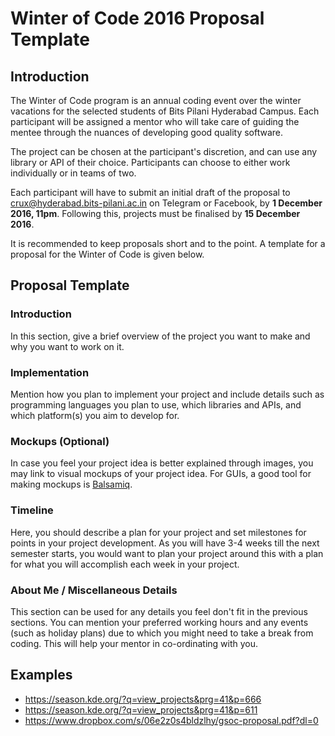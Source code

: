 # Winter of Code 2016 Proposal Template

## Introduction

The Winter of Code program is an annual coding event over the winter vacations for the selected students of Bits Pilani Hyderabad Campus. Each participant will be assigned a mentor who will take care of guiding the mentee through the nuances of developing good quality software.

The project can be chosen at the participant's discretion, and can use any library or API of their choice. Participants can choose to either work individually or in teams of two.

Each participant will have to submit an initial draft of the proposal to crux@hyderabad.bits-pilani.ac.in on Telegram or Facebook, by **1 December 2016, 11pm**. Following this, projects must be finalised by **15 December 2016**.

It is recommended to keep proposals short and to the point. A template for a proposal for the Winter of Code is given below.

## Proposal Template

### Introduction

In this section, give a brief overview of the project you want to make and why you want to work on it.

### Implementation

Mention how you plan to implement your project and include details such as programming languages you plan to use, which libraries and APIs, and which platform(s) you aim to develop for.

### Mockups (Optional)

In case you feel your project idea is better explained through images, you may link to visual mockups of your project idea. For GUIs, a good tool for making mockups is [Balsamiq](https://balsamiq.com/).

### Timeline

Here, you should describe a plan for your project and set milestones for points in your project development. As you will have 3-4 weeks till the next semester starts, you would want to plan your project around this with a plan for what you will accomplish each week in your project.

### About Me / Miscellaneous Details

This section can be used for any details you feel don't fit in the previous sections. You can mention your preferred working hours and any events (such as holiday plans) due to which you might need to take a break from coding. This will help your mentor in co-ordinating with you.

## Examples

* https://season.kde.org/?q=view_projects&prg=41&p=666
* https://season.kde.org/?q=view_projects&prg=41&p=611
* https://www.dropbox.com/s/06e2z0s4bldzlhy/gsoc-proposal.pdf?dl=0
